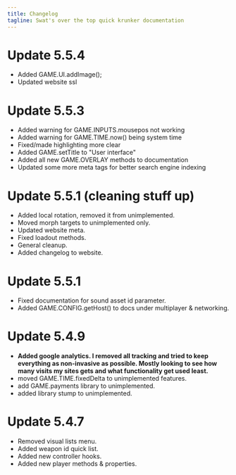 ```yaml
---
title: Changelog
tagline: Swat's over the top quick krunker documentation
---
```


# Update 5.5.4
- Added GAME.UI.addImage();
- Updated website ssl

# Update 5.5.3
- Added warning for GAME.INPUTS.mousepos not working
- Added warning for GAME.TIME.now() being system time
- Fixed/made highlighting more clear
- Added GAME.setTitle to "User interface"
- Added all new GAME.OVERLAY methods to documentation
- Updated some more meta tags for better search engine indexing

# Update 5.5.1 (cleaning stuff up)
- Added local rotation, removed it from unimplemented.
- Moved morph targets to unimplemented only.
- Updated website meta.
- Fixed loadout methods.
- General cleanup.
- Added changelog to website.

# Update 5.5.1
- Fixed documentation for sound asset id parameter.
- Added GAME.CONFIG.getHost() to docs under multiplayer & networking.

# Update 5.4.9
- **Added google analytics. I removed all tracking and tried to keep everything as non-invasive as possible. Mostly looking to see how many visits my sites gets and what functionality get used least.**
- moved GAME.TIME.fixedDelta to unimplemented features.
- add GAME.payments library to unimplemented.
- added library stump to unimplemented.

# Update 5.4.7
- Removed visual lists menu. 
- Added weapon id quick list. 
- Added new controller hooks. 
- Added new player methods & properties.

